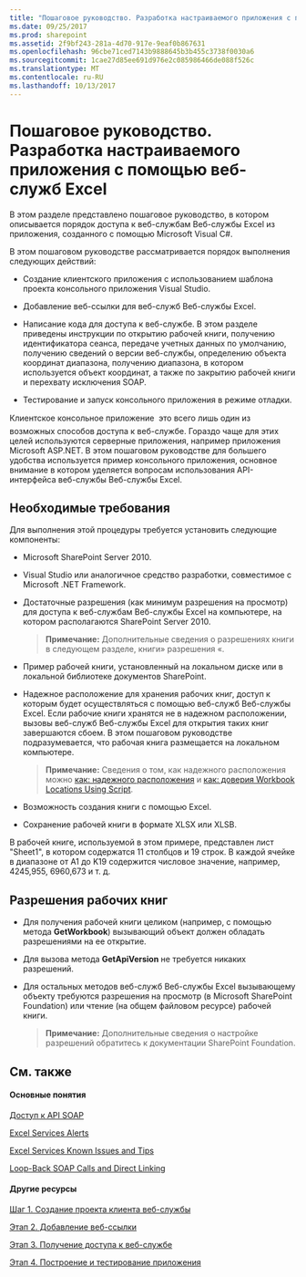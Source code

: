 ```yaml
---
title: "Пошаговое руководство. Разработка настраиваемого приложения с помощью веб-служб Excel"
ms.date: 09/25/2017
ms.prod: sharepoint
ms.assetid: 2f9bf243-281a-4d70-917e-9eaf0b867631
ms.openlocfilehash: 96cbe71ced7143b9888645b3b455c3738f0030a6
ms.sourcegitcommit: 1cae27d85ee691d976e2c085986466de088f526c
ms.translationtype: MT
ms.contentlocale: ru-RU
ms.lasthandoff: 10/13/2017
---
```

# <a name="walkthrough-developing-a-custom-application-using-excel-web-services"></a>Пошаговое руководство. Разработка настраиваемого приложения с помощью веб-служб Excel

В этом разделе представлено пошаговое руководство, в котором описывается порядок доступа к веб-службам Веб-службы Excel из приложения, созданного с помощью Microsoft Visual C#.
  
    
    

В этом пошаговом руководстве рассматривается порядок выполнения следующих действий:
- Создание клиентского приложения с использованием шаблона проекта консольного приложения Visual Studio.
    
  
- Добавление веб-ссылки для веб-служб Веб-службы Excel.
    
  
- Написание кода для доступа к веб-службе. В этом разделе приведены инструкции по открытию рабочей книги, получению идентификатора сеанса, передаче учетных данных по умолчанию, получению сведений о версии веб-службы, определению объекта координат диапазона, получению диапазона, в котором используется объект координат, а также по закрытию рабочей книги и перехвату исключения SOAP.
    
  
- Тестирование и запуск консольного приложения в режиме отладки.
    
  
Клиентское консольное приложение  это всего лишь один из возможных способов доступа к веб-службе. Гораздо чаще для этих целей используются серверные приложения, например приложения Microsoft ASP.NET. В этом пошаговом руководстве для большего удобства используется пример консольного приложения, основное внимание в котором уделяется вопросам использования API-интерфейса веб-службы Веб-службы Excel.
## <a name="prerequisites"></a>Необходимые требования

Для выполнения этой процедуры требуется установить следующие компоненты: 
  
    
    

- Microsoft SharePoint Server 2010.
    
  
- Visual Studio или аналогичное средство разработки, совместимое с Microsoft .NET Framework.
    
  
- Достаточные разрешения (как минимум разрешения на просмотр) для доступа к веб-службам Веб-службы Excel на компьютере, на котором располагаются SharePoint Server 2010. 
    
    > **Примечание:** Дополнительные сведения о разрешениях книги в следующем разделе, книги» разрешения «. 
- Пример рабочей книги, установленный на локальном диске или в локальной библиотеке документов SharePoint. 
    
  
- Надежное расположение для хранения рабочих книг, доступ к которым будет осуществляться с помощью веб-служб Веб-службы Excel. Если рабочие книги хранятся не в надежном расположении, вызовы веб-служб Веб-службы Excel для открытия таких книг завершаются сбоем. В этом пошаговом руководстве подразумевается, что рабочая книга размещается на локальном компьютере. 
    
    > **Примечание:** Сведения о том, как надежного расположения можно [как: надежного расположения](how-to-trust-a-location.md) и [как: доверия Workbook Locations Using Script](http://msdn.microsoft.com/library/79ab6ced-7a0c-4275-b852-bb246fc6be57%28Office.15%29.aspx). 
- Возможность создания книги с помощью Excel.
    
  
- Сохранение рабочей книги в формате XLSX или XLSB.
    
  
В рабочей книге, используемой в этом примере, представлен лист "Sheet1", в котором содержатся 11 столбцов и 19 строк. В каждой ячейке в диапазоне от A1 до K19 содержится числовое значение, например, 4245,955, 6960,673 и т. д.
  
    
    

## <a name="workbook-permissions"></a>Разрешения рабочих книг


- Для получения рабочей книги целиком (например, с помощью метода **GetWorkbook**) вызывающий объект должен обладать разрешениями на ее открытие.
    
  
- Для вызова метода **GetApiVersion** не требуется никаких разрешений.
    
  
- Для остальных методов веб-служб Веб-службы Excel вызывающему объекту требуются разрешения на просмотр (в Microsoft SharePoint Foundation) или чтение (на общем файловом ресурсе) рабочей книги.
    
    > **Примечание:** Дополнительные сведения о настройке разрешений обратитесь к документации SharePoint Foundation. 

## <a name="see-also"></a>См. также


#### <a name="concepts"></a>Основные понятия


  
    
    
 [Доступ к API SOAP](accessing-the-soap-api.md)
  
    
    
 [Excel Services Alerts](excel-services-alerts.md)
  
    
    
 [Excel Services Known Issues and Tips](excel-services-known-issues-and-tips.md)
  
    
    
 [Loop-Back SOAP Calls and Direct Linking](loop-back-soap-calls-and-direct-linking.md)
#### <a name="other-resources"></a>Другие ресурсы


  
    
    
 [Шаг 1. Создание проекта клиента веб-службы](step-1-creating-the-web-service-client-project.md)
  
    
    
 [Этап 2. Добавление веб-ссылки](step-2-adding-a-web-reference.md)
  
    
    
 [Этап 3. Получение доступа к веб-службе](step-3-accessing-the-web-service.md)
  
    
    
 [Этап 4. Построение и тестирование приложения](step-4-building-and-testing-the-application.md)
